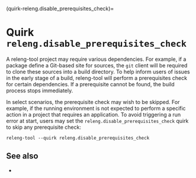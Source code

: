 (quirk-releng.disable_prerequisites_check)=
# Quirk `releng.disable_prerequisites_check`

A releng-tool project may require various dependencies. For example, if
a package define a Git-based site for sources, the `git` client will be
required to clone these sources into a build directory. To help inform users
of issues in the early stage of a build, releng-tool will perform a
prerequisites check for certain dependencies. If a prerequisite cannot be
found, the build process stops immediately.

In select scenarios, the prerequisite check may wish to be skipped. For
example, if the running environment is not expected to perform a specific
action in a project that requires an application. To avoid triggering a
run error at start, users may set the `releng.disable_prerequisites_check`
quirk to skip any prerequisite check:

```
releng-tool --quirk releng.disable_prerequisites_check
```

## See also

- [](quirks)
